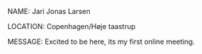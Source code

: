 NAME: Jari Jonas Larsen 

LOCATION: Copenhagen/Høje taastrup

MESSAGE: Excited to be here, its my first online meeting.
